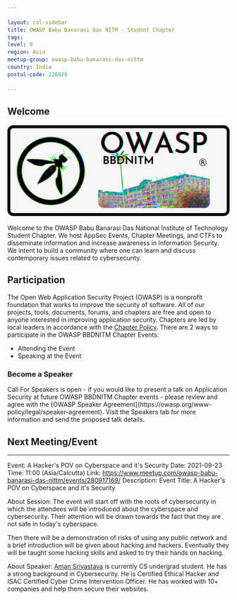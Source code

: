 ```yaml
---

layout: col-sidebar
title: OWASP Babu Banarasi Das NITM - Student Chapter
tags: 
level: 0
region: Asia
meetup-group: owasp-babu-banarasi-das-nittm
country: India
postal-code: 226028

---
```




## Welcome

<img src="assets/images/Logo.png"/>

Welcome to the OWASP Babu Banarasi Das National Institute of Technology Student Chapter. We host AppSec Events, Chapter Meetings, and CTFs to disseminate information and increase awareness in Information Security. We intent to build a community where one can learn and discuss contemporary issues related to cybersecurity.

## Participation
The Open Web Application Security Project (OWASP) is a nonprofit foundation that works to improve the security of software. All of our projects, tools, documents, forums, and chapters are free and open to anyone interested in improving application security.
Chapters are led by local leaders in accordance with the [Chapter Policy](https://owasp.org/www-policy/). 
There are 2 ways to participate in the OWASP BBDNITM Chapter Events:
* Attending the Event
* Speaking at the Event 

<h3>Become a Speaker</h3>
Call For Speakers is open - if you would like to present a talk on Application Security at future OWASP BBDNITM Chapter events - please review and agree with the [OWASP Speaker Agreement](https://owasp.org/www-policy/legal/speaker-agreement). Visit the Speakers tab for more information and send the proposed talk details.

## Next Meeting/Event
---------------------
Event: A Hacker's POV on Cyberspace and it's Security
Date: 2021-09-23
Time: 11:00 (Asia/Calcutta) 
Link: https://www.meetup.com/owasp-babu-banarasi-das-nittm/events/280917169/
Description:
Event Title: A Hacker's POV on Cyberspace and it's Security

About Session:
The event will start off with the roots of cybersecurity in which the attendees will be introduced about the cyberspace and cybersecurity. Their attention will be drawn towards the fact that they are not safe in today's cyberspace.

Then there will be a demonstration of risks of using any public network and a brief introduction will be given about hacking and hackers. Eventually they will be taught some hacking skills and asked to try their hands on hacking.

About Speaker:
[Aman Srivastava](https://www.linkedin.com/in/a-manonearth/) is currently CS undergrad student. He has a strong background in Cybersecurity. He is Certified Ethical Hacker and ISAC Certified Cyber Crime Intervention Officer. He has worked with 10+ companies and help them secure their websites.
